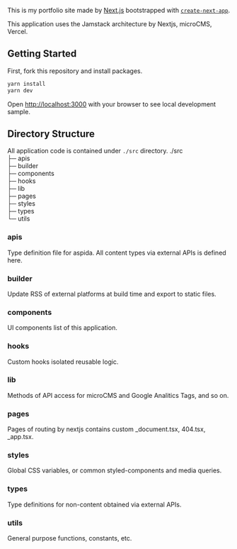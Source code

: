 This is my portfolio site made by [Next.js](https://nextjs.org/) bootstrapped with [`create-next-app`](https://github.com/vercel/next.js/tree/canary/packages/create-next-app).

This application uses the Jamstack architecture by Nextjs, microCMS, Vercel.

## Getting Started

First, fork this repository and install packages.

```bash
yarn install
yarn dev
```

Open [http://localhost:3000](http://localhost:3000) with your browser to see local development sample.

## Directory Structure
All application code is contained under `./src` directory.
./src<br>
├─ apis<br>
├─ builder<br>
├─ components<br>
├─ hooks<br>
├─ lib<br>
├─ pages<br>
├─ styles<br>
├─ types<br>
└─ utils<br>

### apis
Type definition file for aspida.
All content types via external APIs is defined here.

### builder
Update RSS of external platforms at build time and export to static files.

### components
UI components list of this application.

### hooks
Custom hooks isolated reusable logic.

### lib
Methods of API access for microCMS and Google Analitics Tags, and so on.

### pages
Pages of routing by nextjs contains custom _document.tsx, 404.tsx, _app.tsx.

### styles
Global CSS variables, or common styled-components and media queries.

### types
Type definitions for non-content obtained via external APIs.

### utils
General purpose functions, constants, etc.

